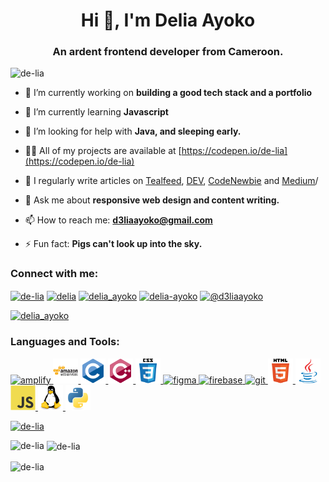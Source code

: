 <h1 align="center">Hi 👋, I'm Delia Ayoko</h1>
<h3 align="center">An ardent frontend developer from Cameroon.</h3>

<p align="left"> <img src="https://komarev.com/ghpvc/?username=de-lia&label=Profile%20views&color=0e75b6&style=flat" alt="de-lia" /> </p>

- 🔭 I’m currently working on **building a good tech stack and a portfolio**

- 🌱 I’m currently learning **Javascript**

- 🤝 I’m looking for help with **Java, and sleeping early.**

- 👨‍💻 All of my projects are available at [https://codepen.io/de-lia](https://codepen.io/de-lia) 

- 📝 I regularly write articles on [Tealfeed](https://tealfeed.com/), [DEV](https://dev.to/delia),  [CodeNewbie](https://community.codenewbie.org/delia) and [Medium](https://medium.com/@d3liaayoko)/

- 💬 Ask me about **responsive web design and content writing.**

- 📫 How to reach me: **d3liaayoko@gmail.com**

- ⚡ Fun fact: **Pigs can't look up into the sky.**

<h3 align="left">Connect with me:</h3>
<p align="left">
<a href="https://codepen.io/de-lia" target="blank"><img align="center" src="https://raw.githubusercontent.com/rahuldkjain/github-profile-readme-generator/master/src/images/icons/Social/codepen.svg" alt="de-lia" height="30" width="40" /></a>
<a href="https://dev.to/delia" target="blank"><img align="center" src="https://raw.githubusercontent.com/rahuldkjain/github-profile-readme-generator/master/src/images/icons/Social/devto.svg" alt="delia" height="30" width="40" /></a>
<a href="https://twitter.com/delia_ayoko" target="blank"><img align="center" src="https://raw.githubusercontent.com/rahuldkjain/github-profile-readme-generator/master/src/images/icons/Social/twitter.svg" alt="delia_ayoko" height="30" width="40" /></a>
<a href="https://linkedin.com/in/delia-ayoko" target="blank"><img align="center" src="https://raw.githubusercontent.com/rahuldkjain/github-profile-readme-generator/master/src/images/icons/Social/linked-in-alt.svg" alt="delia-ayoko" height="30" width="40" /></a>
<a href="https://medium.com/@d3liaayoko" target="blank"><img align="center" src="https://raw.githubusercontent.com/rahuldkjain/github-profile-readme-generator/master/src/images/icons/Social/medium.svg" alt="@d3liaayoko" height="30" width="40" /></a>
</p>
<p align="left"> <a href="https://twitter.com/delia_ayoko" target="blank"><img src="https://img.shields.io/twitter/follow/delia_ayoko?logo=twitter&style=for-the-badge" alt="delia_ayoko" /></a> </p>

<h3 align="left">Languages and Tools:</h3>
<p align="left"> <a href="https://aws.amazon.com/amplify/" target="_blank" rel="noreferrer"> <img src="https://docs.amplify.aws/assets/logo-dark.svg" alt="amplify" width="40" height="40"/> </a> <a href="https://aws.amazon.com" target="_blank" rel="noreferrer"> <img src="https://raw.githubusercontent.com/devicons/devicon/master/icons/amazonwebservices/amazonwebservices-original-wordmark.svg" alt="aws" width="40" height="40"/> </a> <a href="https://www.cprogramming.com/" target="_blank" rel="noreferrer"> <img src="https://raw.githubusercontent.com/devicons/devicon/master/icons/c/c-original.svg" alt="c" width="40" height="40"/> </a> <a href="https://www.w3schools.com/cpp/" target="_blank" rel="noreferrer"> <img src="https://raw.githubusercontent.com/devicons/devicon/master/icons/cplusplus/cplusplus-original.svg" alt="cplusplus" width="40" height="40"/> </a> <a href="https://www.w3schools.com/css/" target="_blank" rel="noreferrer"> <img src="https://raw.githubusercontent.com/devicons/devicon/master/icons/css3/css3-original-wordmark.svg" alt="css3" width="40" height="40"/> </a> <a href="https://www.figma.com/" target="_blank" rel="noreferrer"> <img src="https://www.vectorlogo.zone/logos/figma/figma-icon.svg" alt="figma" width="40" height="40"/> </a> <a href="https://firebase.google.com/" target="_blank" rel="noreferrer"> <img src="https://www.vectorlogo.zone/logos/firebase/firebase-icon.svg" alt="firebase" width="40" height="40"/> </a> <a href="https://git-scm.com/" target="_blank" rel="noreferrer"> <img src="https://www.vectorlogo.zone/logos/git-scm/git-scm-icon.svg" alt="git" width="40" height="40"/> </a> <a href="https://www.w3.org/html/" target="_blank" rel="noreferrer"> <img src="https://raw.githubusercontent.com/devicons/devicon/master/icons/html5/html5-original-wordmark.svg" alt="html5" width="40" height="40"/> </a> <a href="https://www.java.com" target="_blank" rel="noreferrer"> <img src="https://raw.githubusercontent.com/devicons/devicon/master/icons/java/java-original.svg" alt="java" width="40" height="40"/> </a> <a href="https://developer.mozilla.org/en-US/docs/Web/JavaScript" target="_blank" rel="noreferrer"> <img src="https://raw.githubusercontent.com/devicons/devicon/master/icons/javascript/javascript-original.svg" alt="javascript" width="40" height="40"/> </a> <a href="https://www.linux.org/" target="_blank" rel="noreferrer"> <img src="https://raw.githubusercontent.com/devicons/devicon/master/icons/linux/linux-original.svg" alt="linux" width="40" height="40"/> </a> <a href="https://www.python.org" target="_blank" rel="noreferrer"> <img src="https://raw.githubusercontent.com/devicons/devicon/master/icons/python/python-original.svg" alt="python" width="40" height="40"/> </a> </p>


<p align="left"> <a href="https://github.com/ryo-ma/github-profile-trophy"><img src="https://github-profile-trophy.vercel.app/?username=de-lia" alt="de-lia" /></a> </p>

<p><img align="left" src="https://github-readme-stats.vercel.app/api/top-langs?username=de-lia&show_icons=true&locale=en&layout=compact" alt="de-lia" /></p>

<p>&nbsp;<img align="center" src="https://github-readme-stats.vercel.app/api?username=de-lia&show_icons=true&locale=en" alt="de-lia" /></p>

<p><img align="center" src="https://github-readme-streak-stats.herokuapp.com/?user=de-lia&" alt="de-lia" /></p>

